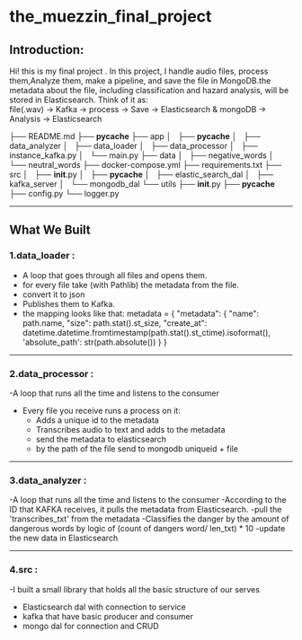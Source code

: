 # the_muezzin_final_project

## Introduction:
Hi! this is my final project . In this project, I handle audio files, process them,Analyze them, make a pipeline, and save the file in MongoDB.the metadata about the file, including classification and hazard analysis, will be stored in Elasticsearch.
Think of it as:  
file(.wav) → Kafka → process → Save → Elasticsearch & mongoDB → Analysis → Elasticsearch

├── README.md
├── __pycache__
├── app
│   ├── __pycache__
│   ├── data_analyzer
│   ├── data_loader
│   ├── data_processor
│   ├── instance_kafka.py
│   └── main.py
├── data
│   ├── negative_words
│   └── neutral_words
├── docker-compose.yml
├── requirements.txt
├── src
│   ├── __init__.py
│   ├── __pycache__
│   ├── elastic_search_dal
│   ├── kafka_server
│   └── mongodb_dal
└── utils
    ├── __init__.py
    ├── __pycache__
    ├── config.py
    └── logger.py

---

## What We Built

### 1.data_loader :
- A loop that goes through all files and opens them.
- for every file take (with Pathlib) the metadata from the file.
- convert it to json
- Publishes them to Kafka.
- the mapping looks like that:
   metadata = {
            "metadata": {
                "name": path.name,
                "size": path.stat().st_size,
                "create_at": datetime.datetime.fromtimestamp(path.stat().st_ctime).isoformat(),
                'absolute_path': str(path.absolute())
            }
        }

---
### 2.data_processor :
-A loop that runs all the time and listens to the consumer
  - Every file you receive runs a process on it:
    - Adds a unique id to the metadata
    - Transcribes audio to text and adds to the metadata
    - send the metadata to elasticsearch
    - by the path of the file send to mongodb uniqueid + file
      
---
### 3.data_analyzer :
-A loop that runs all the time and listens to the consumer
-According to the ID that KAFKA receives, it pulls the metadata from Elasticsearch.
-pull the 'transcribes_txt' from the metadata
-Classifies the danger by the amount of dangerous words by logic of (count of dangers word/ len_txt) * 10
-update the new data in Elasticsearch

---
### 4.src :
-I built a small library that holds all the basic structure of our serves
- Elasticsearch dal with connection to service
- kafka that have basic producer and consumer
- mongo dal for connection and CRUD







   





